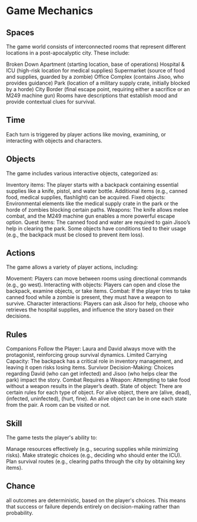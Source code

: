 # Game Mechanics

## Spaces 
The game world consists of interconnected rooms that represent different locations in a post-apocalyptic city. These include:

Broken Down Apartment (starting location, base of operations)
Hospital & ICU (high-risk location for medical supplies)
Supermarket (source of food and supplies, guarded by a zombie)
Office Complex (contains Jisoo, who provides guidance)
Park (location of a military supply crate, initially blocked by a horde)
City Border (final escape point, requiring either a sacrifice or an M249 machine gun)
Rooms have descriptions that establish mood and provide contextual clues for survival.


## Time 
 Each turn is triggered by player actions like moving, examining, or interacting with objects and characters.
## Objects
The game includes various interactive objects, categorized as:

Inventory items: The player starts with a backpack containing essential supplies like a knife, pistol, and water bottle. Additional items (e.g., canned food, medical supplies, flashlight) can be acquired.
Fixed objects: Environmental elements like the medical supply crate in the park or the horde of zombies blocking certain paths.
Weapons: The knife allows melee combat, and the M249 machine gun enables a more powerful escape option.
Quest items: The canned food and water are required to gain Jisoo’s help in clearing the park.
Some objects have conditions tied to their usage (e.g., the backpack must be closed to prevent item loss).

## Actions
The game allows a variety of player actions, including:

Movement: Players can move between rooms using directional commands (e.g., go west).
Interacting with objects: Players can open and close the backpack, examine objects, or take items.
Combat: If the player tries to take canned food while a zombie is present, they must have a weapon to survive.
Character interactions: Players can ask Jisoo for help, choose who retrieves the hospital supplies, and influence the story based on their decisions.
## Rules 
Companions Follow the Player: Laura and David always move with the protagonist, reinforcing group survival dynamics.
Limited Carrying Capacity: The backpack has a critical role in inventory management, and leaving it open risks losing items.
Survivor Decision-Making: Choices regarding David (who can get infected) and Jisoo (who helps clear the park) impact the story.
Combat Requires a Weapon: Attempting to take food without a weapon results in the player’s death.
State of object: There are certain rules for each type of object. For alive object, there are (alive, dead), (infected, uninfected), (hurt, fine). An alive object can be in one each state from the pair. A room can be visited or not.

## Skill 
The game tests the player's ability to:

Manage resources effectively (e.g., securing supplies while minimizing risks).
Make strategic choices (e.g., deciding who should enter the ICU).
Plan survival routes (e.g., clearing paths through the city by obtaining key items).
## Chance 
all outcomes are deterministic, based on the player's choices. This means that success or failure depends entirely on decision-making rather than probability.

